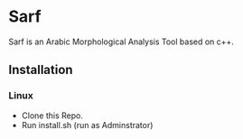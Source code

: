 # Sarf #

Sarf is an Arabic Morphological Analysis Tool based on c++.

## Installation ##

### Linux ###

- Clone this Repo.
- Run install.sh (run as Adminstrator) 
